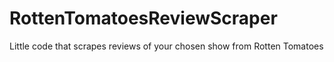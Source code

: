 # RottenTomatoesReviewScraper
Little code that scrapes reviews of your chosen show from Rotten Tomatoes 
